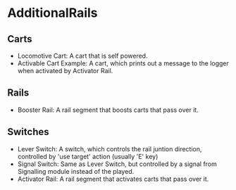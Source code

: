 # AdditionalRails

## Carts
- Locomotive Cart: A cart that is self powered.
- Activable Cart Example: A cart, which prints out a message to the logger when activated by Activator Rail.

## Rails
- Booster Rail: A rail segment that boosts carts that pass over it.

## Switches
- Lever Switch: A switch, which controls the rail juntion direction, controlled by 'use target' action (usually 'E' key)
- Signal Switch: Same as Lever Switch, but controlled by a signal from Signalling module instead of the played.
- Activator Rail: A rail segment that activates carts that pass over it.
